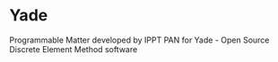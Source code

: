 # Yade
Programmable Matter developed by IPPT PAN for Yade - Open Source Discrete Element Method software
